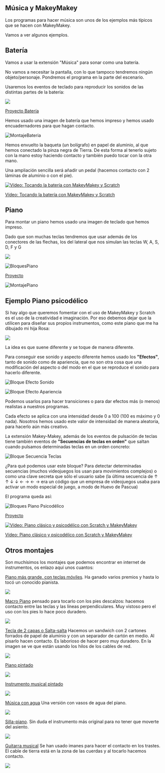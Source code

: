 ## Música y MakeyMakey

Los programas para hacer música son unos de los ejemplos más típicos que se hacen con MakeyMakey.

Vamos a ver algunos ejemplos.

## Batería

Vamos a usar la extensión "Música" para sonar como una batería.

No vamos a necesitar la pantalla, con lo que tampoco tendremos ningún objeto/personaje. Pondremos el programa en la parte del escenario.

Usaremos los eventos de teclado para reproducir los sonidos de las distintas partes de la batería:

![](./images/MMBateria.png)

[Proyecto Batería](https://scratch.mit.edu/projects/401021028/)

Hemos usado una imagen de batería que hemos impreso y hemos usado encuadernadores para que hagan contacto.


![MontajeBateria](./images/MontajeBateria.png)

Hemos envuelto la baqueta (un bolígrafo) en papel de aluminio, al que hemos conectado la pinza negra de Tierra. De esta forma al tenerlo sujeto con la mano estoy haciendo contacto y también puedo tocar con la otra mano.

Una ampliación sencilla será añadir un pedal (hacemos contacto con 2 láminas de aluminio o con el pie).

[![Vídeo: Tocando la batería con MakeyMakey y Scratch](https://img.youtube.com/vi/WHG7o5EjoTY/0.jpg)](https://youtu.be/WHG7o5EjoTY)


[Vídeo: Tocando la batería con MakeyMakey y Scratch](https://youtu.be/WHG7o5EjoTY)



## Piano

Para montar un piano hemos usado una imagen de teclado que hemos impreso.

Dado que son muchas teclas tendremos que usar además de los conectores de las flechas, los del lateral que nos simulan las teclas W, A, S, D, F y G

![](./images/piano-307653_960_720.webp)



![BloquesPiano](./images/BloquesPiano.png)

[Proyecto](https://scratch.mit.edu/projects/401028271/)

![MontajePiano](./images/MontajePiano.png)

## Ejemplo Piano psicodélico

Si hay algo que queremos fomentar con el uso de MakeyMakey y Scratch es el uso de la creatividad e imaginación. Por eso debemos dejar que la utilicen para diseñar sus propios instrumentos, como este piano que me ha dibujado mi hija Rosa:

![](./images/Pianopsicodelico.jpg)

La idea es que suene diferente y se toque de manera diferente.

Para conseguir ese sonido y aspecto diferente hemos usado los **"Efectos"**, tanto de sonido como de apariencia, que no son otra cosa que una modificación del aspecto o del modo en el que se reproduce el sonido para hacerlo diferente.

![Bloque Efecto Sonido](./images/BloqueEfectoSonido.png)

![Bloque Efecto Apariencia](./images/BloqueEfectoApariencia.png)

Podemos usarlos para hacer transiciones o para dar efectos más (o menos) realistas a nuestros programas.

Cada efecto se aplica con una intensidad desde 0 a 100 (100 es máximo y 0 nada). Nosotros hemos usado este valor de intensidad de manera aleatoria, para hacerlo aún más creativo.

La extensión Makey-Makey, además de los eventos de pulsación de teclas tiene también eventos de **"Secuencias de teclas en orden"** que saltan cuando pulsamos determinadas teclas en un orden concreto:

![Bloque Secuencia Teclas](./images/BloqueMMSecuenciaTeclas.png)

¿Para qué podemos usar este bloque? Para detectar determinadas secuencias (muchos videojuegos los usan para movimientos complejos) o como una clave secreta que sólo el usuario sabe (la última secuencia de ↑  ↑  ↓  ↓  ←  →  ← → era un código que un empresa de videojuegos usaba para activar un modo especial de juego, a modo de Huevo de Pascua)

El programa queda así:

![Bloques Piano Psicodélico](./images/MMBloquesPianoPsicodelico.png)

[Proyecto](https://scratch.mit.edu/projects/400209476)

[![Vídeo: Piano clásico y psicodélico con Scratch y MakeyMakey](https://img.youtube.com/vi/5UY0iAJ3UWY/0.jpg)](https://youtu.be/5UY0iAJ3UWY)


[Vídeo: Piano clásico y psicodélico con Scratch y MakeyMakey](https://youtu.be/5UY0iAJ3UWY)

## Otros montajes

Son muchísimos los montajes que podemos encontrar en internet de instrumentos, os enlazo aquí unos cuantos:


[Piano más grande, con teclas móviles](https://www.instructables.com/id/Educational-Makey-Makey-Piano/). Ha ganado varios premios y hasta lo tocó un conocido pianista.

![](https://content.instructables.com/FXV/C0RD/K76EGJEB/FXVC0RDK76EGJEB.LARGE.jpg?auto=webp&frame=1&width=336&height=1024&fit=bounds    )

[Macro Piano](https://makeymakey.com/blogs/how-to-instructions/oversized-and-portable-floor-piano) pensado para tocarlo con los pies descalzos: hacemos contacto entre las teclas y las líneas perpendiculares. Muy vistoso pero el uso con los pies lo hace poco duradero.

![](./images/2046_stepthree2_large.png)

[Tecla de 2 capas o Salta-salta](https://makeymakey.com/blogs/how-to-instructions/makey-makey-run-and-jump-game-pad) Hacemos un sandwich con 2 cartones forrados de papel de aluminio y con un separador de cartón en medio. Al pisarlo hacen contacto. Es laborioso de hacer pero muy duradero. En la imagen se ve que están usando los hilos de los cables de red.

![](https://cdn.shopify.com/s/files/1/0162/8612/files/283_StepSix_large.png?v=1558473420)

[Piano pintado](https://www.instructables.com/id/Graphite-Piano-Keyboard-with-MaKey-MaKey-and-Scrat/)

![](./images/PianoPintado.jpg)

[Instrumento musical pintado](https://makeymakey.com/blogs/how-to-instructions/lesson-four-draw-a-playable-instrument)

![](https://cdn.shopify.com/s/files/1/0162/8612/files/Image_from_iOS_3_1024x1024.jpg?v=1567643521)


[Música con agua](https://makeymakey.com/blogs/how-to-instructions/musical-water-with-soundplant) Una versión con vasos de agua del piano.

![](https://cdn.shopify.com/s/files/1/0162/8612/articles/musical_water_main-01_1400x.png?v=1563223957)

[Silla-piano](https://makeymakey.com/blogs/how-to-instructions/piano-chair). Sin duda el instrumento más original para no tener que moverte del asiento.

![](https://cdn.shopify.com/s/files/1/0162/8612/files/2094_StepOne1_large.png?v=1558624704)


[Guitarra musical](https://makeymakey.com/blogs/how-to-instructions/creating-a-guitar-in-scratch-or-soundplant) Se han usado imanes para hacer el contacto en los trastes. El cable de tierra está en la zona de las cuerdas y al tocarlo hacemos contacto.

![](https://cdn.shopify.com/s/files/1/0162/8612/files/1484-StepFive_large.png?v=1558551537)
